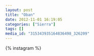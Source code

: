 ```yaml
---
layout: post
title: "Oban"
date: 2012-11-01 16:19:05
categories: ["Sierra"]
tags: []
media_id: "315343935164836498_326209"
---
```


{% instagram %}

